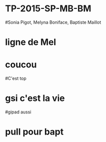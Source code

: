 # TP-2015-SP-MB-BM

#Sonia Pigot, Melyna Boniface, Baptiste Maillot
# ligne de Mel
# coucou

#C'est top

# gsi c'est la vie 

#gipad aussi

# pull pour bapt